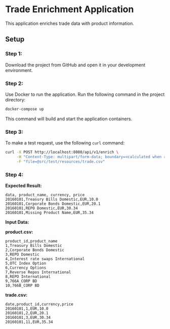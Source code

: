 # Trade Enrichment Application

This application enriches trade data with product information.

## Setup

### Step 1:
Download the project from GitHub and open it in your development environment.

### Step 2:
Use Docker to run the application. Run the following command in the project directory:

```bash
docker-compose up
```

This command will build and start the application containers.

### Step 3:
To make a test request, use the following `curl` command:

```bash
curl -X POST http://localhost:8080/api/v1/enrich \
     -H "Content-Type: multipart/form-data; boundary=<calculated when request is sent>" \
     -F "file=@src/test/resources/trade.csv"
```


### Step 4:
**Expected Result:**

```csv
data, product_name, currency, price
20160101,Treasury Bills Domestic,EUR,10.0
20160101,Corporate Bonds Domestic,EUR,20.1
20160101,REPO Domestic,EUR,30.34
20160101,Missing Product Name,EUR,35.34
```

**Input Data:**

**product.csv:**

```csv
product_id,product_name
1,Treasury Bills Domestic
2,Corporate Bonds Domestic
3,REPO Domestic
4,Interest rate swaps International
5,OTC Index Option
6,Currency Options
7,Reverse Repos International
8,REPO International
9,766A_CORP BD
10,766B_CORP BD
```

**trade.csv:**

```csv
date,product_id,currency,price
20160101,1,EUR,10.0
20160101,2,EUR,20.1
20160101,3,EUR,30.34
20160101,11,EUR,35.34
```
